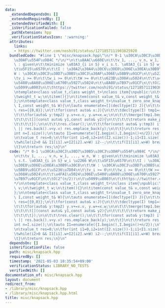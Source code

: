 ```yaml
---
data:
  _extendedDependsOn: []
  _extendedRequiredBy: []
  _extendedVerifiedWith: []
  _isVerificationFailed: false
  _pathExtension: hpp
  _verificationStatusIcon: ':warning:'
  attributes:
    links:
    - https://twitter.com/noshi91/status/1271857111903825920
  bundledCode: "#line 1 \"misc/knapsack.hpp\"\n/* 0-1 \u30CA\u30C3\u30D7\u30B5\u30C3\
    \u30AF\u554F\u984C */\n/*\n\t\u8AAC\u660E\n\t\tv_1, ..., v_n, w_1, ..., w_n, W\
    \ : given\n\t\tminimize \u03A3_{i in S} v_i s.t. \u03A3_{i in S} w_i \u2266 W\n\
    \t\u5F15\u6570\n\t\tI : \u30A2\u30A4\u30C6\u30E0\u306E\u30EA\u30B9\u30C8\n\t\t\
    W : \u30CA\u30C3\u30D7\u30B5\u30C3\u30AF\u306E\u5BB9\u91CF\n\t\u5236\u7D04\n\t\
    \tv_i >= 0\n\t\tw_i >= 0\n\t\tW >= 0\n\t\u623B\u308A\u5024\n\t\t\u4FA1\u5024\u306E\
    \u5408\u8A08\u306E\u6700\u5927\u5024\n\t\u8A08\u7B97\u91CF\n\t\tO(2^(n/2))\n\t\
    \u5099\u8003\n\t\thttps://twitter.com/noshi91/status/1271857111903825920\n*/\n\
    \ntemplate<class value_t,class weight_t>\nclass item{\npublic:\n\tvalue_t v;\n\
    \tweight_t w;\n\titem(){}\n\titem(const value_t& v,const weight_t& w):v(v),w(w){}\n\
    };\n\ntemplate<class value_t,class weight_t>\nvalue_t zero_one_knapsack(vector<item<value_t,weight_t>>\
    \ I,const weight_t& W){\n\tauto enumerate=[](decltype(I) J){\n\t\tdecltype(I)\
    \ res={{0,0}};\n\t\tfor(const auto& x:J){\n\t\t\tdecltype(I) tmp1=res,tmp2=res,tmp3;\n\
    \t\t\tfor(auto& y:tmp2) y.v+=x.v, y.w+=x.w;\n\n\t\t\tmerge(tmp1.begin(),tmp1.end(),tmp2.begin(),tmp2.end(),back_inserter(tmp3),\n\
    \t\t\t\t[](const auto& y1,const auto& y2){\n\t\t\t\t\treturn make_pair(y1.w,-y1.v)<make_pair(y2.w,-y2.v);\n\
    \t\t\t\t});\n\n\t\t\tres.clear();\n\t\t\tfor(const auto& y:tmp3) if(res.empty()\
    \ || res.back().v<y.v) res.emplace_back(y);\n\t\t}\n\t\treturn res;\n\t};\n\n\t\
    int n=I.size();\n\tauto I1=enumerate({I.begin(),I.begin()+n/2});\n\tauto I2=enumerate({I.begin()+n/2,I.end()});\n\
    \n\tvalue_t res=0;\n\tfor(int i1=0,i2=int(I2.size())-1;i1<I1.size();i1++){\n\t\
    \twhile(i2>0 && I1[i1].w+I2[i2].w>W) i2--;\n\t\tif(I1[i1].w>W) break;\n\t\tres=max(res,I1[i1].v+I2[i2].v);\n\
    \t}\n\treturn res;\n}\n"
  code: "/* 0-1 \u30CA\u30C3\u30D7\u30B5\u30C3\u30AF\u554F\u984C */\n/*\n\t\u8AAC\u660E\
    \n\t\tv_1, ..., v_n, w_1, ..., w_n, W : given\n\t\tminimize \u03A3_{i in S} v_i\
    \ s.t. \u03A3_{i in S} w_i \u2266 W\n\t\u5F15\u6570\n\t\tI : \u30A2\u30A4\u30C6\
    \u30E0\u306E\u30EA\u30B9\u30C8\n\t\tW : \u30CA\u30C3\u30D7\u30B5\u30C3\u30AF\u306E\
    \u5BB9\u91CF\n\t\u5236\u7D04\n\t\tv_i >= 0\n\t\tw_i >= 0\n\t\tW >= 0\n\t\u623B\
    \u308A\u5024\n\t\t\u4FA1\u5024\u306E\u5408\u8A08\u306E\u6700\u5927\u5024\n\t\u8A08\
    \u7B97\u91CF\n\t\tO(2^(n/2))\n\t\u5099\u8003\n\t\thttps://twitter.com/noshi91/status/1271857111903825920\n\
    */\n\ntemplate<class value_t,class weight_t>\nclass item{\npublic:\n\tvalue_t\
    \ v;\n\tweight_t w;\n\titem(){}\n\titem(const value_t& v,const weight_t& w):v(v),w(w){}\n\
    };\n\ntemplate<class value_t,class weight_t>\nvalue_t zero_one_knapsack(vector<item<value_t,weight_t>>\
    \ I,const weight_t& W){\n\tauto enumerate=[](decltype(I) J){\n\t\tdecltype(I)\
    \ res={{0,0}};\n\t\tfor(const auto& x:J){\n\t\t\tdecltype(I) tmp1=res,tmp2=res,tmp3;\n\
    \t\t\tfor(auto& y:tmp2) y.v+=x.v, y.w+=x.w;\n\n\t\t\tmerge(tmp1.begin(),tmp1.end(),tmp2.begin(),tmp2.end(),back_inserter(tmp3),\n\
    \t\t\t\t[](const auto& y1,const auto& y2){\n\t\t\t\t\treturn make_pair(y1.w,-y1.v)<make_pair(y2.w,-y2.v);\n\
    \t\t\t\t});\n\n\t\t\tres.clear();\n\t\t\tfor(const auto& y:tmp3) if(res.empty()\
    \ || res.back().v<y.v) res.emplace_back(y);\n\t\t}\n\t\treturn res;\n\t};\n\n\t\
    int n=I.size();\n\tauto I1=enumerate({I.begin(),I.begin()+n/2});\n\tauto I2=enumerate({I.begin()+n/2,I.end()});\n\
    \n\tvalue_t res=0;\n\tfor(int i1=0,i2=int(I2.size())-1;i1<I1.size();i1++){\n\t\
    \twhile(i2>0 && I1[i1].w+I2[i2].w>W) i2--;\n\t\tif(I1[i1].w>W) break;\n\t\tres=max(res,I1[i1].v+I2[i2].v);\n\
    \t}\n\treturn res;\n}\n"
  dependsOn: []
  isVerificationFile: false
  path: misc/knapsack.hpp
  requiredBy: []
  timestamp: '2021-05-03 18:35:54+09:00'
  verificationStatus: LIBRARY_NO_TESTS
  verifiedWith: []
documentation_of: misc/knapsack.hpp
layout: document
redirect_from:
- /library/misc/knapsack.hpp
- /library/misc/knapsack.hpp.html
title: misc/knapsack.hpp
---
```

